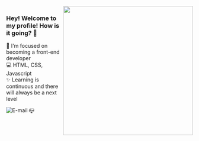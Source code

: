 
<img align="right" src="https://raw.githubusercontent.com/MicaelliMedeiros/micaellimedeiros/master/image/computer-illustration.png" width="350"/>

### Hey! Welcome to my profile! How is it going?  👋

🚀  I'm focused on becoming a front-end developer<br>
💻  HTML, CSS, Javascript<br>
✨  Learning is continuous and there will always be a next level

📪<a href="mailto:hellenvelis@hotmail.com">
<img align="left" alt="E-mail" src="https://img.shields.io/badge/-How%20to%20reach%20me-red"/>
</a>
